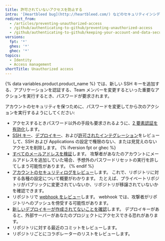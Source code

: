 ```yaml
---
title: 許可されていないアクセスを防止する
intro: '[Heartbleed bug](http://heartbleed.com/) などのセキュリティインシデントについては、メディアで警告を見たことがあるかもしれません。そうでなければ、{% data variables.product.product_location %} にサインインしている間にコンピュータから情報を盗まれている可能性があります。 そのような場合でも、パスワードを変更すれば、アカウントやプロジェクトにこれ以上不正にアクセスされるのを防ぐことができます。'
redirect_from:
  - /articles/preventing-unauthorized-access
  - /github/authenticating-to-github/preventing-unauthorized-access
  - /github/authenticating-to-github/keeping-your-account-and-data-secure/preventing-unauthorized-access
versions:
  fpt: '*'
  ghes: '*'
  ghec: '*'
topics:
  - Identity
  - Access management
shortTitle: Unauthorized access
---
```


{% data variables.product.product_name %} では、新しい SSH キーを追加する、アプリケーションを認証する、Team メンバーを変更するといった重要なアクションを実行するとき、パスワードが要求されます。

アカウントのセキュリティを保つために、パスワードを変更してから次のアクションを実行するようにしてください:

- アクセスするときパスワード以外の手段も要求されるように、[2 要素認証を有効化](/articles/about-two-factor-authentication)します。
- [SSH キー](/articles/reviewing-your-ssh-keys)、[デプロイキー](/articles/reviewing-your-deploy-keys)、および[許可されたインテグレーション](/articles/reviewing-your-authorized-integrations)をレビューして、SSH および Applications の設定で権限のない、または見覚えのないアクセスを削除します。
{% ifversion fpt or ghec %}
- [すべてのメールアドレスを検証](/articles/verifying-your-email-address)します。 攻撃者があなたのアカウントにメールアドレスを追加していた場合、予想外のパスワードリセットの実行を許してしまう可能性があります。
{% endif %}
- [アカウントのセキュリティログをレビュー](/github/authenticating-to-github/reviewing-your-security-log)します。 これで、リポジトリに対する各種の設定について概要がわかります。 たとえば、プライベートリポジトリがパブリックに変更されていないか、リポジトリが移譲されていないかを確認できます。
- リポジトリで [webhook をレビュー](/articles/creating-webhooks)します。 webhook では、攻撃者がリポジトリへのプッシュを傍受する可能性があります。
- [新しいデプロイキーが作成されてないことを確認](/guides/managing-deploy-keys/#deploy-keys)します。 デプロイキーがあると、外部サーバーがあなたのプロジェクトにアクセスできる恐れがあります。
- リポジトリに対する最近のコミットをレビューします。
- リポジトリごとにコラボレーターのリストをレビューします。

